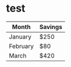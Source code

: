 # test

| Month    | Savings |
| -------- | ------- |
| January  | $250    |
| February | $80     |
| March    | $420    |
